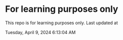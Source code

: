# For learning purposes only
This repo is for learning purposes only.
Last updated at

Tuesday, April 9, 2024 6:13:04 AM


